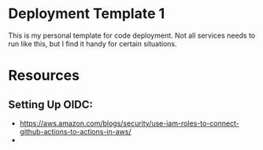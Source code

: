# Deployment Template 1

This is my personal template for code deployment. Not all 
services needs to run like this, but I find it handy for 
certain situations.

# Resources

## Setting Up OIDC:
+ https://aws.amazon.com/blogs/security/use-iam-roles-to-connect-github-actions-to-actions-in-aws/
+ 